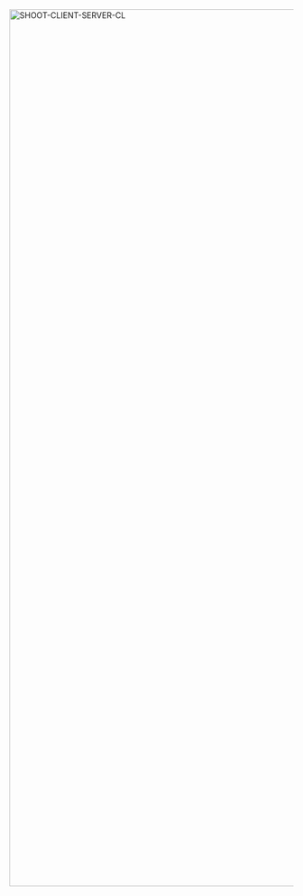 <img width="1552" alt="SHOOT-CLIENT-SERVER-CL" src="https://github.com/biancamittu/180DA-WarmUp/assets/105739817/6b3ba38e-e540-4b55-8668-83218a3de69f">
